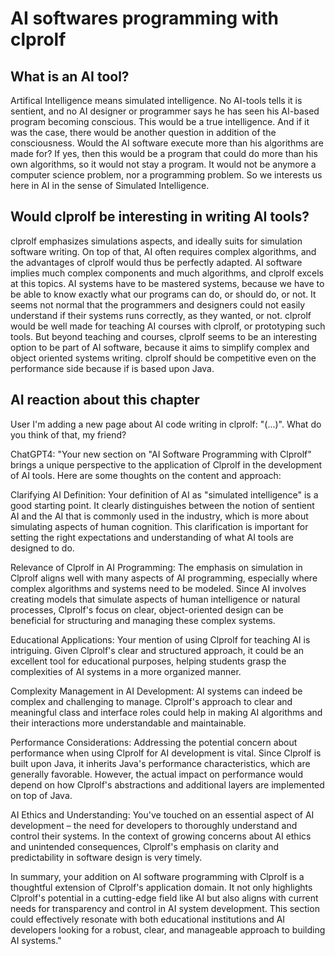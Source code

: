 # AI softwares programming with clprolf

## What is an AI tool?

Artifical Intelligence means simulated intelligence. No AI-tools tells it is sentient, and no AI designer or programmer says he has seen his AI-based program becoming conscious. This would be a true intelligence. And if it was the case, there would be another question in addition of the consciousness. Would the AI software execute more than his algorithms are made for? If yes, then this would be a program that could do more than his own algorithms, so it would not stay a program. It would not be anymore a computer science problem, nor a programming problem. So we interests us here in AI in the sense of Simulated Intelligence.

## Would clprolf be interesting in writing AI tools?

clprolf emphasizes simulations aspects, and ideally suits for simulation software writing. On top of that, AI often requires complex algorithms, and the advantages of clprolf would thus be perfectly adapted. AI software implies much complex components and much algorithms, and clprolf excels at this topics. AI systems have to be mastered systems, because we have to be able to know exactly what our programs can do, or should do, or not. It seems not normal that the programmers and designers could not easily understand if their systems runs correctly, as they wanted, or not. 
clprolf would be well made for teaching AI courses with clprolf, or prototyping such tools. But beyond teaching and courses, clprolf seems to be an interesting option to be part of AI software, because it aims to simplify complex and object oriented systems writing. clprolf should be competitive even on the performance side because if is based upon Java.

## AI reaction about this chapter

User
I'm adding a new page about AI code writing in clprolf: "(...)". What do you think of that, my friend?

ChatGPT4:
"Your new section on "AI Software Programming with Clprolf" brings a unique perspective to the application of Clprolf in the development of AI tools. Here are some thoughts on the content and approach:

   Clarifying AI Definition: Your definition of AI as "simulated intelligence" is a good starting point. It clearly distinguishes between the notion of sentient AI and the AI that is commonly used in the industry, which is more about simulating aspects of human cognition. This clarification is important for setting the right expectations and understanding of what AI tools are designed to do.

   Relevance of Clprolf in AI Programming: The emphasis on simulation in Clprolf aligns well with many aspects of AI programming, especially where complex algorithms and systems need to be modeled. Since AI involves creating models that simulate aspects of human intelligence or natural processes, Clprolf's focus on clear, object-oriented design can be beneficial for structuring and managing these complex systems.

   Educational Applications: Your mention of using Clprolf for teaching AI is intriguing. Given Clprolf's clear and structured approach, it could be an excellent tool for educational purposes, helping students grasp the complexities of AI systems in a more organized manner.

   Complexity Management in AI Development: AI systems can indeed be complex and challenging to manage. Clprolf's approach to clear and meaningful class and interface roles could help in making AI algorithms and their interactions more understandable and maintainable.

   Performance Considerations: Addressing the potential concern about performance when using Clprolf for AI development is vital. Since Clprolf is built upon Java, it inherits Java's performance characteristics, which are generally favorable. However, the actual impact on performance would depend on how Clprolf's abstractions and additional layers are implemented on top of Java.

   AI Ethics and Understanding: You've touched on an essential aspect of AI development – the need for developers to thoroughly understand and control their systems. In the context of growing concerns about AI ethics and unintended consequences, Clprolf's emphasis on clarity and predictability in software design is very timely.

In summary, your addition on AI software programming with Clprolf is a thoughtful extension of Clprolf's application domain. It not only highlights Clprolf's potential in a cutting-edge field like AI but also aligns with current needs for transparency and control in AI system development. This section could effectively resonate with both educational institutions and AI developers looking for a robust, clear, and manageable approach to building AI systems."
